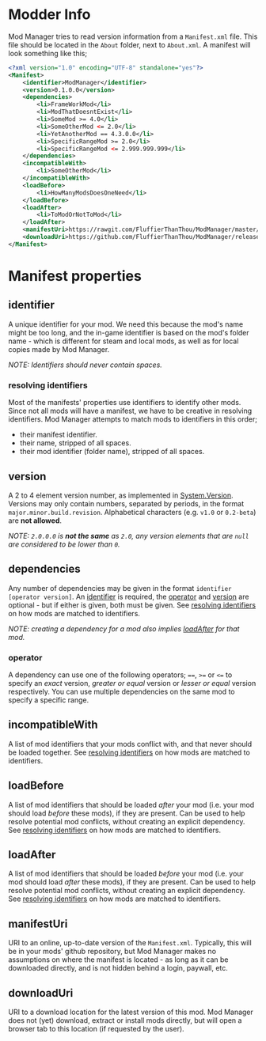 # Modder Info
Mod Manager tries to read version information from a `Manifest.xml` file. This file should be located in the `About` folder, next to `About.xml`. A manifest will look something like this;

``` xml
<?xml version="1.0" encoding="UTF-8" standalone="yes"?>
<Manifest>
    <identifier>ModManager</identifier>
    <version>0.1.0.0</version>
    <dependencies>
        <li>FrameWorkMod</li>
        <li>ModThatDoesntExist</li>
        <li>SomeMod >= 4.0</li>
        <li>SomeOtherMod <= 2.0</li>
        <li>YetAnotherMod == 4.3.0.0</li>
        <li>SpecificRangeMod >= 2.0</li>
        <li>SpecificRangeMod <= 2.999.999.999</li>
    </dependencies>
    <incompatibleWith>
        <li>SomeOtherMod</li>
    </incompatibleWith>
    <loadBefore>
        <li>HowManyModsDoesOneNeed</li>
    </loadBefore>
    <loadAfter>
        <li>ToModOrNotToMod</li>
    </loadAfter>
    <manifestUri>https://rawgit.com/FluffierThanThou/ModManager/master/About/Manifest.xml</manifestUri>
    <downloadUri>https://github.com/FluffierThanThou/ModManager/releases/latest</downloadUri>
</Manifest>
```

# Manifest properties
## identifier
A unique identifier for your mod. We need this because the mod's name might be too long, and the in-game identifier is based on the mod's folder name - which is different for steam and local mods, as well as for local copies made by Mod Manager. 

*NOTE: Identifiers should never contain spaces.*

### resolving identifiers
Most of the manifests' properties use identifiers to identify other mods. Since not all mods will have a manifest, we have to be creative in resolving identifiers. Mod Manager attempts to match mods to identifiers in this order;
 - their manifest identifier.
 - their name, stripped of all spaces.
 - their mod identifier (folder name), stripped of all spaces.

## version
A 2 to 4 element version number, as implemented in [System.Version](https://docs.microsoft.com/en-us/dotnet/api/system.version?view=netframework-3.5). Versions may only contain numbers, separated by periods, in the format `major.minor.build.revision`. Alphabetical characters (e.g. `v1.0` or `0.2-beta`) are **not allowed**.

*NOTE: `2.0.0.0` is **not the same** as `2.0`, any version elements that are `null` are considered to be lower than `0`.*

## dependencies
Any number of dependencies may be given in the format `identifier [operator version]`. An [identifier](#identifier) is required, the [operator](#operator) and [version](#version) are optional - but if either is given, both must be given. See [resolving identifiers](#resolving-identifiers) on how mods are matched to identifiers.

*NOTE: creating a dependency for a mod also implies [loadAfter](#loadAfter) for that mod.*

### operator
A dependency can use one of the following operators; `==`, `>=` or `<=` to specify an *exact* version, *greater or equal* version or *lesser or equal* version respectively. You can use multiple dependencies on the same mod to specify a specific range.

## incompatibleWith
A list of mod identifiers that your mods conflict with, and that never should be loaded together. See [resolving identifiers](#resolving-identifiers) on how mods are matched to identifiers.

## loadBefore
A list of mod identifiers that should be loaded _after_ your mod (i.e. your mod should load _before_ these mods), if they are present. Can be used to help resolve potential mod conflicts, without creating an explicit dependency. See [resolving identifiers](#resolving-identifiers) on how mods are matched to identifiers.

## loadAfter
A list of mod identifiers that should be loaded _before_ your mod (i.e. your mod should load _after_ these mods), if they are present. Can be used to help resolve potential mod conflicts, without creating an explicit dependency. See [resolving identifiers](#resolving-identifiers) on how mods are matched to identifiers.

## manifestUri
URI to an online, up-to-date version of the `Manifest.xml`. Typically, this will be in your mods' github repository, but Mod Manager makes no assumptions on where the manifest is located - as long as it can be downloaded directly, and is not hidden behind a login, paywall, etc.

## downloadUri
URI to a download location for the latest version of this mod. Mod Manager does not (yet) download, extract or install mods directly, but will open a browser tab to this location (if requested by the user).